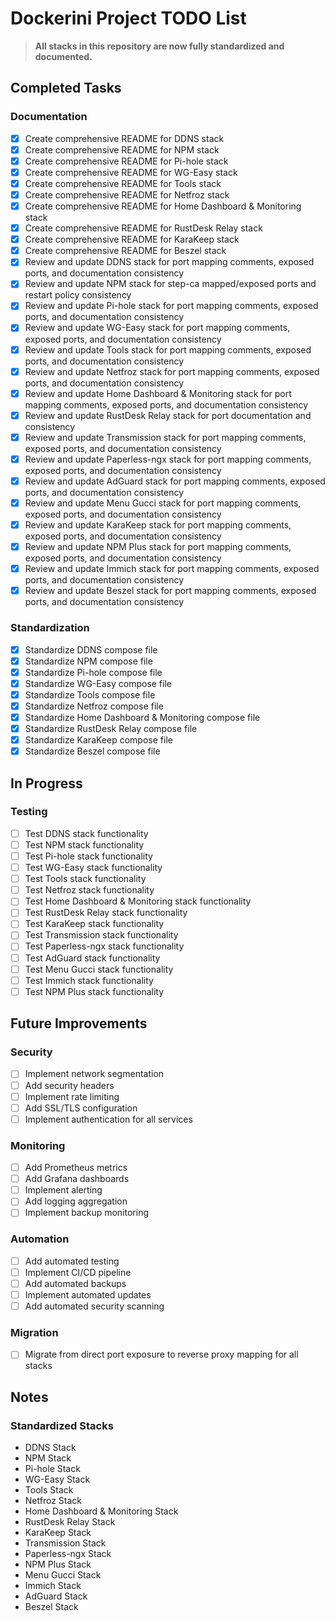 # Dockerini Project TODO List

> **All stacks in this repository are now fully standardized and documented.**

## Completed Tasks

### Documentation
- [x] Create comprehensive README for DDNS stack
- [x] Create comprehensive README for NPM stack
- [x] Create comprehensive README for Pi-hole stack
- [x] Create comprehensive README for WG-Easy stack
- [x] Create comprehensive README for Tools stack
- [x] Create comprehensive README for Netfroz stack
- [x] Create comprehensive README for Home Dashboard & Monitoring stack
- [x] Create comprehensive README for RustDesk Relay stack
- [x] Create comprehensive README for KaraKeep stack
- [x] Create comprehensive README for Beszel stack
- [x] Review and update DDNS stack for port mapping comments, exposed ports, and documentation consistency
- [x] Review and update NPM stack for step-ca mapped/exposed ports and restart policy consistency
- [x] Review and update Pi-hole stack for port mapping comments, exposed ports, and documentation consistency
- [x] Review and update WG-Easy stack for port mapping comments, exposed ports, and documentation consistency
- [x] Review and update Tools stack for port mapping comments, exposed ports, and documentation consistency
- [x] Review and update Netfroz stack for port mapping comments, exposed ports, and documentation consistency
- [x] Review and update Home Dashboard & Monitoring stack for port mapping comments, exposed ports, and documentation consistency
- [x] Review and update RustDesk Relay stack for port documentation and consistency
- [x] Review and update Transmission stack for port mapping comments, exposed ports, and documentation consistency
- [x] Review and update Paperless-ngx stack for port mapping comments, exposed ports, and documentation consistency
- [x] Review and update AdGuard stack for port mapping comments, exposed ports, and documentation consistency
- [x] Review and update Menu Gucci stack for port mapping comments, exposed ports, and documentation consistency
- [x] Review and update KaraKeep stack for port mapping comments, exposed ports, and documentation consistency
- [x] Review and update NPM Plus stack for port mapping comments, exposed ports, and documentation consistency
- [x] Review and update Immich stack for port mapping comments, exposed ports, and documentation consistency
- [x] Review and update Beszel stack for port mapping comments, exposed ports, and documentation consistency

### Standardization
- [x] Standardize DDNS compose file
- [x] Standardize NPM compose file
- [x] Standardize Pi-hole compose file
- [x] Standardize WG-Easy compose file
- [x] Standardize Tools compose file
- [x] Standardize Netfroz compose file
- [x] Standardize Home Dashboard & Monitoring compose file
- [x] Standardize RustDesk Relay compose file
- [x] Standardize KaraKeep compose file
- [x] Standardize Beszel compose file

## In Progress

### Testing
- [ ] Test DDNS stack functionality
- [ ] Test NPM stack functionality
- [ ] Test Pi-hole stack functionality
- [ ] Test WG-Easy stack functionality
- [ ] Test Tools stack functionality
- [ ] Test Netfroz stack functionality
- [ ] Test Home Dashboard & Monitoring stack functionality
- [ ] Test RustDesk Relay stack functionality
- [ ] Test KaraKeep stack functionality
- [ ] Test Transmission stack functionality
- [ ] Test Paperless-ngx stack functionality
- [ ] Test AdGuard stack functionality
- [ ] Test Menu Gucci stack functionality
- [ ] Test Immich stack functionality
- [ ] Test NPM Plus stack functionality

## Future Improvements

### Security
- [ ] Implement network segmentation
- [ ] Add security headers
- [ ] Implement rate limiting
- [ ] Add SSL/TLS configuration
- [ ] Implement authentication for all services

### Monitoring
- [ ] Add Prometheus metrics
- [ ] Add Grafana dashboards
- [ ] Implement alerting
- [ ] Add logging aggregation
- [ ] Implement backup monitoring

### Automation
- [ ] Add automated testing
- [ ] Implement CI/CD pipeline
- [ ] Add automated backups
- [ ] Implement automated updates
- [ ] Add automated security scanning

### Migration
- [ ] Migrate from direct port exposure to reverse proxy mapping for all stacks

## Notes

### Standardized Stacks
- DDNS Stack
- NPM Stack
- Pi-hole Stack
- WG-Easy Stack
- Tools Stack
- Netfroz Stack
- Home Dashboard & Monitoring Stack
- RustDesk Relay Stack
- KaraKeep Stack
- Transmission Stack
- Paperless-ngx Stack
- NPM Plus Stack
- Menu Gucci Stack
- Immich Stack
- AdGuard Stack
- Beszel Stack 
